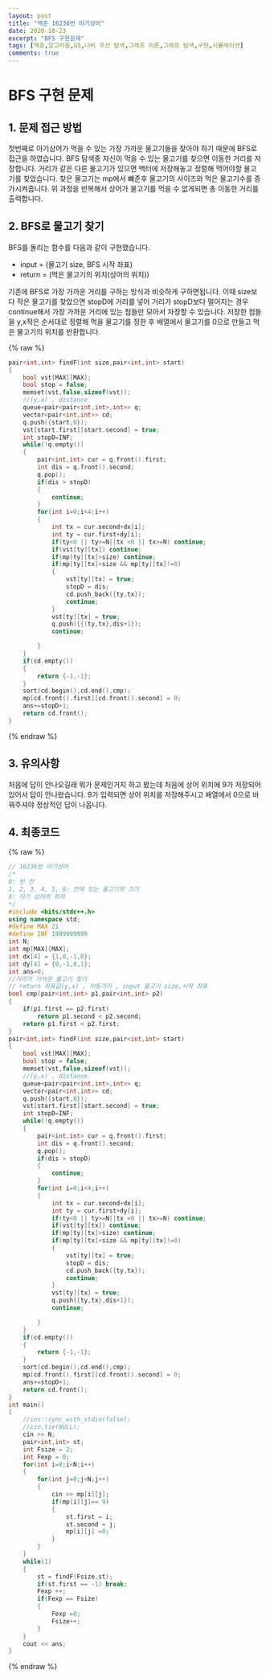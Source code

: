 ```yaml
---
layout: post
title: "백준 16236번 아기상어"
date: 2020-10-23
excerpt: "BFS 구현문제"
tags: [백준,알고리즘,G5,너비 우선 탐색,그래프 이론,그래프 탐색,구현,시뮬레이션]
comments: true
---
```

# BFS 구현 문제

## 1. 문제 접근 방법
첫번째로 아기상어가 먹을 수 있는 가장 가까운 물고기들을 찾아야 하기 때문에
BFS로 접근을 하였습니다. BFS 탐색중 자신이 먹을 수 있는 물고기를 찾으면 이동한 거리를 저장합니다. 거리가 같은 다른 물고기가 있으면 백터에 저장해놓고 정렬해
먹어야할 물고기를 찾았습니다.
찾은 물고기는 mp에서 뺴준후 물고기의 사이즈와 먹은 물고기수를 증가시켜줍니다.
위 과정을 반복해서 상어가 물고기를 먹을 수 없게되면 총 이동한 거리를 출력합니다.

## 2. BFS로 물고기 찾기
BFS를 돌리는 함수를 다음과 같이 구현했습니다.
- input = (물고기 size, BFS 시작 좌표)
- return = (먹은 물고기의 위치(상어의 위치))

기존에 BFS로 가장 가까운 거리를 구하는 방식과 비슷하게 구하면됩니다.
이때 size보다 작은 물고기를 찾았으면 stopD에 거리를 넣어 거리가 stopD보다 멀어지는 경우 continue해서 가장 가까운 거리에 있는 점들만 모아서 자장할 수 있습니다. 저장한 점들을 y,x작은 순서대로 정렬해 먹을 물고기를 정한 후 배열에서 물고기를 0으로 만들고 먹은 물고기의 위치를 반환합니다.

{% raw %}
```c++
pair<int,int> findF(int size,pair<int,int> start)
{
    bool vst[MAX][MAX];
    bool stop = false;
    memset(vst,false,sizeof(vst));
    //(y,x) , distance
    queue<pair<pair<int,int>,int>> q;
    vector<pair<int,int>> cd;
    q.push({start,0});
    vst[start.first][start.second] = true; 
    int stopD=INF;
    while(!q.empty())
    {
        pair<int,int> cur = q.front().first;
        int dis = q.front().second;
        q.pop();
        if(dis > stopD)
        {
            continue;
        }
        for(int i=0;i<4;i++)
        {
            int tx = cur.second+dx[i];
            int ty = cur.first+dy[i];
            if(ty<0 || ty>=N||tx <0 || tx>=N) continue;
            if(vst[ty][tx]) continue;
            if(mp[ty][tx]>size) continue;
            if(mp[ty][tx]<size && mp[ty][tx]!=0)
            {
                vst[ty][tx] = true;
                stopD = dis;
                cd.push_back({ty,tx});
                continue;
            }
            vst[ty][tx] = true;
            q.push({{(ty,tx},dis+1});
            continue;

        }
    }
    if(cd.empty())
    {
        return {-1,-1};
    }
    sort(cd.begin(),cd.end(),cmp);
    mp[cd.front().first][cd.front().second] = 0;
    ans+=stopD+1;
    return cd.front();
}
```
{% endraw %}
## 3. 유의사항
처음에 답이 안나오길래 뭐가 문제인거지 하고 봤는데 처음에 상어 위치에 9가 저장되어 있어서 답이 안나왔습니다. 9가 입력되면 상어 위치를 저장해주시고
배열에서 0으로 바꿔주셔야 정상적인 답이 나옵니다.


## 4. 최종코드

{% raw %}
```c++
// 16236번 아기상어
/*
0: 빈 칸
1, 2, 3, 4, 5, 6: 칸에 있는 물고기의 크기
9: 아기 상어의 위치
*/
#include <bits/stdc++.h>
using namespace std;
#define MAX 21
#define INF 1999999999
int N;
int mp[MAX][MAX];
int dx[4] = {1,0,-1,0};
int dy[4] = {0,-1,0,1};
int ans=0;
//거리가 가까운 물고기 찾기
// return 좌표값(y,x) , 이동거리 , input 물고기 size,시작 좌표
bool cmp(pair<int,int> p1,pair<int,int> p2)
{
    if(p1.first == p2.first)
        return p1.second < p2.second;
    return p1.first < p2.first;
}
pair<int,int> findF(int size,pair<int,int> start)
{
    bool vst[MAX][MAX];
    bool stop = false;
    memset(vst,false,sizeof(vst));
    //(y,x) , distance
    queue<pair<pair<int,int>,int>> q;
    vector<pair<int,int>> cd;
    q.push({start,0});
    vst[start.first][start.second] = true; 
    int stopD=INF;
    while(!q.empty())
    {
        pair<int,int> cur = q.front().first;
        int dis = q.front().second;
        q.pop();
        if(dis > stopD)
        {
            continue;
        }
        for(int i=0;i<4;i++)
        {
            int tx = cur.second+dx[i];
            int ty = cur.first+dy[i];
            if(ty<0 || ty>=N||tx <0 || tx>=N) continue;
            if(vst[ty][tx]) continue;
            if(mp[ty][tx]>size) continue;
            if(mp[ty][tx]<size && mp[ty][tx]!=0)
            {
                vst[ty][tx] = true;
                stopD = dis;
                cd.push_back({ty,tx});
                continue;
            }
            vst[ty][tx] = true;
            q.push{{ty,tx},dis+1});
            continue;

        }
    }
    if(cd.empty())
    {
        return {-1,-1};
    }
    sort(cd.begin(),cd.end(),cmp);
    mp[cd.front().first][cd.front().second] = 0;
    ans+=stopD+1;
    return cd.front();
}
int main()
{
    //ios::sync_with_stdio(false);
    //cin.tie(NULL);
    cin >> N;
    pair<int,int> st;
    int Fsize = 2;
    int Fexp = 0; 
    for(int i=0;i<N;i++)
    {
        for(int j=0;j<N;j++)
        {
            cin >> mp[i][j];
            if(mp[i][j]== 9)
            {
                st.first = i;
                st.second = j;
                mp[i][j] =0;
            }
        }
    }
    while(1)
    {
        st = findF(Fsize,st);
        if(st.first == -1) break;
        Fexp ++;
        if(Fexp == Fsize) 
        {
            Fexp =0;
            Fsize++;
        }
    }
    cout << ans;
}
```
{% endraw %}
